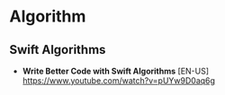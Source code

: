 # Algorithm


## Swift Algorithms
- **Write Better Code with Swift Algorithms** [EN-US] \
https://www.youtube.com/watch?v=pUYw9D0aq6g
